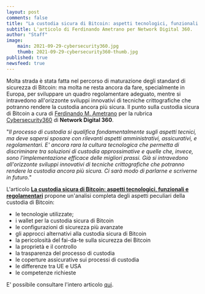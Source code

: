 ```yaml
---
layout: post
comments: false
title: "La custodia sicura di Bitcoin: aspetti tecnologici, funzionali e regolamentari"
subtitle: L'articolo di Ferdinando Ametrano per Network Digital 360.
author: "Staff"
image:
    main: 2021-09-29-cybersecurity360.jpg
    thumb: 2021-09-29-cybersecurity360-thumb.jpg
published: true
newsfeed: true
---
```


Molta strada è stata fatta nel percorso di maturazione degli standard di sicurezza di Bitcoin: ma molta ne resta ancora da fare, specialmente in Europa, per sviluppare un quadro regolamentare adeguato, mentre si intravedono all'orizzonte sviluppi innovativi di tecniche crittografiche che potranno rendere la custodia ancora più sicura. Il punto sulla custodia sicura di Bitcoin a cura di [Ferdinando M. Ametrano](https://ametrano.net/) per la rubrica [Cybersecurity360](https://www.cybersecurity360.it/) di **Network Digital 360**.

"_Il processo di custodia si qualifica fondamentalmente sugli aspetti tecnici, ma deve sapersi sposare con rilevanti aspetti amministrativi, assicurativi, e regolamentari.
E' ancora rara la cultura tecnologica che permetta di discriminare tra soluzioni di custodia approssimative e quelle che, invece, sono l'implementazione efficace delle migliori prassi.
Già si intravedono all'orizzonte sviluppi innovativi di tecniche crittografiche che potranno rendere la custodia ancora più sicura.
Ci sarà modo di parlarne e scriverne in futuro._"

L'articolo [**La custodia sicura di Bitcoin: aspetti tecnologici, funzionali e regolamentari**](https://www.cybersecurity360.it/cultura-cyber/la-custodia-sicura-di-bitcoin-aspetti-tecnologici-funzionali-e-regolamentari/) propone un'analisi completa degli aspetti peculiari della custodia di Bitcoin:

- le tecnologie utilizzate;
- i wallet per la custodia sicura di Bitcoin
- le configurazioni di sicurezza più avanzate
- gli approcci alternativi alla custodia sicura di Bitcoin
- la pericolosità del fai-da-te sulla sicurezza dei Bitcoin
- la proprietà e il controllo
- la trasparenza del processo di custodia
- le coperture assicurative sui processi di custodia
- le differenze tra UE e USA
- le competenze richieste

E' possibile consultare l'intero articolo [qui](https://www.cybersecurity360.it/cultura-cyber/la-custodia-sicura-di-bitcoin-aspetti-tecnologici-funzionali-e-regolamentari/).
